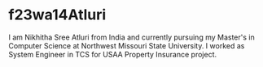 # f23wa14Atluri
I am Nikhitha Sree Atluri from India and currently pursuing my Master's in Computer Science at Northwest Missouri State University. I worked as System Engineer in TCS for USAA Property Insurance project.
